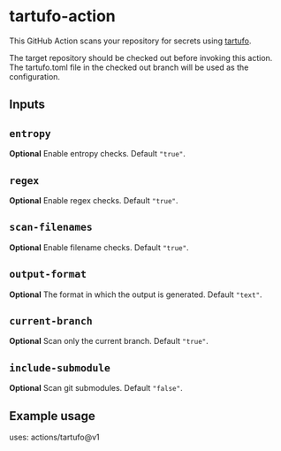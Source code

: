 # tartufo-action

This GitHub Action scans your repository for secrets using [tartufo](https://github.com/godaddy/tartufo).

The target repository should be checked out before invoking this action. The tartufo.toml file in the checked out branch
will be used as the configuration.

## Inputs

## `entropy`

**Optional** Enable entropy checks. Default `"true"`.

## `regex`

**Optional** Enable regex checks. Default `"true"`.

## `scan-filenames`

**Optional** Enable filename checks. Default `"true"`.

## `output-format`

**Optional** The format in which the output is generated. Default `"text"`.

## `current-branch`

**Optional** Scan only the current branch. Default `"true"`.

## `include-submodule`

**Optional** Scan git submodules. Default `"false"`.

## Example usage

uses: actions/tartufo@v1